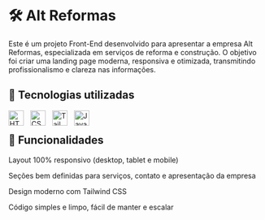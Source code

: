 # 🛠️ Alt Reformas

Este é um projeto Front-End desenvolvido para apresentar a empresa Alt Reformas, especializada em serviços de reforma e construção. O objetivo foi criar uma landing page moderna, responsiva e otimizada, transmitindo profissionalismo e clareza nas informações.

## 🚀 Tecnologias utilizadas
<img 
    align="left" 
    alt="HTML"
    title="HTML" 
    width="30px" 
    style="padding-right: 10px;" 
    src="https://cdn.jsdelivr.net/gh/devicons/devicon@latest/icons/html5/html5-original.svg" 
/>
<img 
    align="left" 
    alt="CSS" 
    title="CSS"
    width="30px" 
    style="padding-right: 10px;" 
    src="https://cdn.jsdelivr.net/gh/devicons/devicon@latest/icons/css3/css3-original.svg" 
/>
<img 
    align="left" 
    alt="Tailwind" 
    title="Tailwind"
    width="30px" 
    style="padding-right: 10px;" 
    src="https://cdn.jsdelivr.net/gh/devicons/devicon@latest/icons/tailwindcss/tailwindcss-original.svg" 
/>
<img 
    align="left" 
    alt="JavaScript" 
    title="JavaScript"
    width="30px" 
    style="padding-right: 10px;" 
    src="https://cdn.jsdelivr.net/gh/devicons/devicon@latest/icons/javascript/javascript-original.svg" 
/>

<br/> 

## 🎯 Funcionalidades

Layout 100% responsivo (desktop, tablet e mobile)

Seções bem definidas para serviços, contato e apresentação da empresa

Design moderno com Tailwind CSS

Código simples e limpo, fácil de manter e escalar
